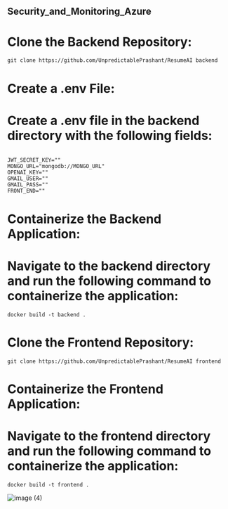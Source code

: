 ## Security_and_Monitoring_Azure

# Clone the Backend Repository:
```
git clone https://github.com/UnpredictablePrashant/ResumeAI backend

```

# Create a .env File:
# Create a .env file in the backend directory with the following fields:

```

JWT_SECRET_KEY=""
MONGO_URL="mongodb://MONGO_URL"
OPENAI_KEY=""
GMAIL_USER=""
GMAIL_PASS=""
FRONT_END=""

```
# Containerize the Backend Application:
# Navigate to the backend directory and run the following command to containerize the application:
```
docker build -t backend .
```
# Clone the Frontend Repository:

```
git clone https://github.com/UnpredictablePrashant/ResumeAI frontend
```
# Containerize the Frontend Application:
# Navigate to the frontend directory and run the following command to containerize the application:

```
docker build -t frontend .
```

![image (4)](https://github.com/Akhilbmsb/Security_and_Monitoring_Azure/assets/54345937/7d445397-f671-4ded-a523-9efbe6ebcade)


